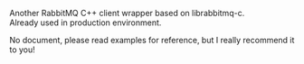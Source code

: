 Another RabbitMQ C++ client wrapper based on librabbitmq-c.   
Already used in production environment.    

No document, please read examples for reference, but I really recommend it to you!
